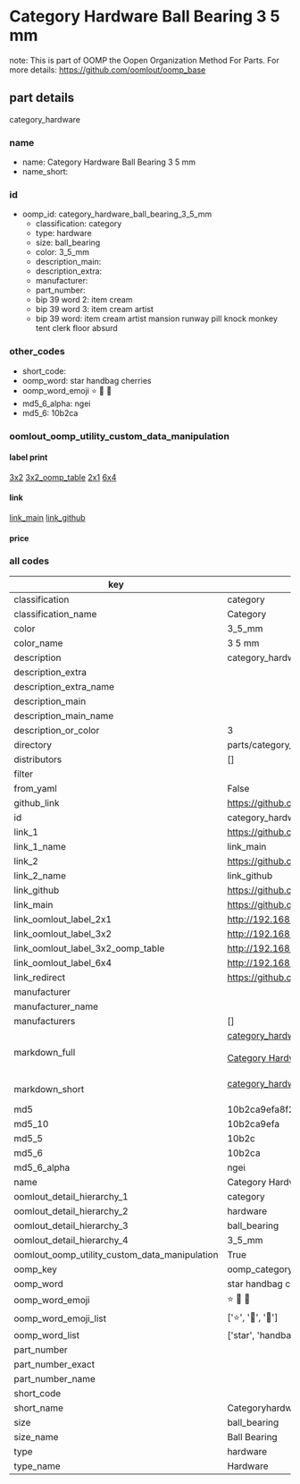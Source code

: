# Category Hardware Ball Bearing 3 5 mm  

note: This is part of OOMP the Oopen Organization Method For Parts. For more details: https://github.com/oomlout/oomp_base

##  part details
  



category_hardware



### name
* name: Category Hardware Ball Bearing 3 5 mm
* name_short: 
### id
* oomp_id: category_hardware_ball_bearing_3_5_mm
  * classification: category
  * type: hardware
  * size: ball_bearing
  * color: 3_5_mm
  * description_main: 
  * description_extra: 
  * manufacturer: 
  * part_number: 
  * bip 39 word 2: item cream
  * bip 39 word 3: item cream artist
  * bip 39 word: item cream artist mansion runway pill knock monkey tent clerk floor absurd

### other_codes
* short_code: 
* oomp_word: star handbag cherries
* oomp_word_emoji :star: :handbag: :cherries:
* md5_6_alpha: ngei
* md5_6: 10b2ca






### oomlout_oomp_utility_custom_data_manipulation
#### label print
[3x2](http://192.168.1.245:1112/?label=oomp%20ngei)
[3x2_oomp_table](http://192.168.1.108:1112/?label=oomp%20ngei)
[2x1](http://192.168.1.242:1112/?label=oomp%20ngei)
[6x4](http://192.168.1.55:1112/?label=oomp%20ngei)    

#### link

[link_main](https://github.com/oomlout/oomlout_oomp_version_1_messy/tree/main/parts/category_hardware_ball_bearing_3_5_mm) [link_github](https://github.com/oomlout/oomlout_oomp_version_1_messy/tree/main/parts/category_hardware_ball_bearing_3_5_mm)                             

#### price







### all codes 
| key | value |  
| --- | --- |  
| classification | category |  
| classification_name | Category |  
| color | 3_5_mm |  
| color_name | 3 5 mm |  
| description | category_hardware |  
| description_extra |  |  
| description_extra_name |  |  
| description_main |  |  
| description_main_name |  |  
| description_or_color | 3  |  
| directory | parts/category_hardware_ball_bearing_3_5_mm |  
| distributors | [] |  
| filter |  |  
| from_yaml | False |  
| github_link | https://github.com/oomlout/oomlout_oomp_part_src/tree/main/parts/category_hardware_ball_bearing_3_5_mm |  
| id | category_hardware_ball_bearing_3_5_mm |  
| link_1 | https://github.com/oomlout/oomlout_oomp_version_1_messy/tree/main/parts/category_hardware_ball_bearing_3_5_mm |  
| link_1_name | link_main |  
| link_2 | https://github.com/oomlout/oomlout_oomp_version_1_messy/tree/main/parts/category_hardware_ball_bearing_3_5_mm |  
| link_2_name | link_github |  
| link_github | https://github.com/oomlout/oomlout_oomp_version_1_messy/tree/main/parts/category_hardware_ball_bearing_3_5_mm |  
| link_main | https://github.com/oomlout/oomlout_oomp_version_1_messy/tree/main/parts/category_hardware_ball_bearing_3_5_mm |  
| link_oomlout_label_2x1 | http://192.168.1.242:1112/?label=oomp%20ngei |  
| link_oomlout_label_3x2 | http://192.168.1.245:1112/?label=oomp%20ngei |  
| link_oomlout_label_3x2_oomp_table | http://192.168.1.108:1112/?label=oomp%20ngei |  
| link_oomlout_label_6x4 | http://192.168.1.55:1112/?label=oomp%20ngei |  
| link_redirect | https://github.com/oomlout/oomlout_oomp_version_1_messy/tree/main/parts/category_hardware_ball_bearing_3_5_mm |  
| manufacturer |  |  
| manufacturer_name |  |  
| manufacturers | [] |  
| markdown_full | [category_hardware_ball_bearing_3_5_mm](none)<br>[](none)<br>[Category Hardware Ball Bearing 3 5 Mm](none)<br><br> |  
| markdown_short | [category_hardware_ball_bearing_3_5_mm](none)<br><br> |  
| md5 | 10b2ca9efa8f2f7a935eb8741a0cbbb6 |  
| md5_10 | 10b2ca9efa |  
| md5_5 | 10b2c |  
| md5_6 | 10b2ca |  
| md5_6_alpha | ngei |  
| name | Category Hardware Ball Bearing 3 5 mm |  
| oomlout_detail_hierarchy_1 | category |  
| oomlout_detail_hierarchy_2 | hardware |  
| oomlout_detail_hierarchy_3 | ball_bearing |  
| oomlout_detail_hierarchy_4 | 3_5_mm |  
| oomlout_oomp_utility_custom_data_manipulation | True |  
| oomp_key | oomp_category_hardware_ball_bearing_3_5_mm |  
| oomp_word | star handbag cherries |  
| oomp_word_emoji | :star: :handbag: :cherries: |  
| oomp_word_emoji_list | [':star:', ':handbag:', ':cherries:'] |  
| oomp_word_list | ['star', 'handbag', 'cherries'] |  
| part_number |  |  
| part_number_exact |  |  
| part_number_name |  |  
| short_code |  |  
| short_name | Categoryhardware |  
| size | ball_bearing |  
| size_name | Ball Bearing |  
| type | hardware |  
| type_name | Hardware |  
